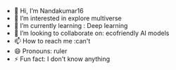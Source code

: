 - 👋 Hi, I’m Nandakumar16
- 👀 I’m interested in explore multiverse
- 🌱 I’m currently learning : Deep learning 
- 💞️ I’m looking to collaborate on: ecofriendly AI models 
- 📫 How to reach me :can't
- 😄 Pronouns: ruler
- ⚡ Fun fact: I don't know anything

<!---
Nandakumar16/Nandakumar16 is a ✨ special ✨ repository because its `README.md` (this file) appears on your GitHub profile.
You can click the Preview link to take a look at your changes.
--->
